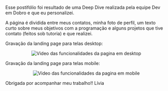 Esse postifólio foi resultado de uma Deep Dive realizada pela equipe Dev em Dobro e que eu personalizei.

A página é dividida entre meus contatos, minha foto de perfil, um texto curto sobre meus objetivos com a programação e alguns projetos que tive contato (feitos sob tutoria) e que realizei.

Gravação da landing page para telas desktop:

<p align="center">
<img src="./src/imagens/portifolio-dsktp.gif" alt="Video das funcionalidades da pagina em desktop">
</p>

Gravação da landing page para telas mobile:

<p align="center">
<img src="./src/imagens/portifolio-mobile.gif" alt="Video das funcionalidades da pagina em mobile">
</p>


Obrigada por acompanhar meu trabalho!!
Lívia